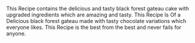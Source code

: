 This Recipe contains the delicious and tasty black forest gateau cake with upgraded ingredients which are amazing and tasty. 
This Recipe Is Of a Delicious black forest gateau made with tasty chocolate variations which everyone likes.
This Recipe is the best from the best and never fails for anyone.